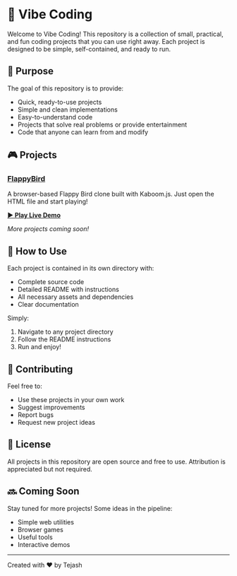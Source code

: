 # 🚀 Vibe Coding

Welcome to Vibe Coding! This repository is a collection of small, practical, and fun coding projects that you can use right away. Each project is designed to be simple, self-contained, and ready to run.

## 🎯 Purpose

The goal of this repository is to provide:
- Quick, ready-to-use projects
- Simple and clean implementations
- Easy-to-understand code
- Projects that solve real problems or provide entertainment
- Code that anyone can learn from and modify

## 🎮 Projects

### [FlappyBird](./FlappyBird)
A browser-based Flappy Bird clone built with Kaboom.js. Just open the HTML file and start playing!

**[▶️ Play Live Demo](https://tejash-create.github.io/vibe-coding/)**

*More projects coming soon!*

## 🔧 How to Use

Each project is contained in its own directory with:
- Complete source code
- Detailed README with instructions
- All necessary assets and dependencies
- Clear documentation

Simply:
1. Navigate to any project directory
2. Follow the README instructions
3. Run and enjoy!

## 🤝 Contributing

Feel free to:
- Use these projects in your own work
- Suggest improvements
- Report bugs
- Request new project ideas

## 📝 License

All projects in this repository are open source and free to use. Attribution is appreciated but not required.

## 🔜 Coming Soon

Stay tuned for more projects! Some ideas in the pipeline:
- Simple web utilities
- Browser games
- Useful tools
- Interactive demos

---
Created with ❤️ by Tejash 